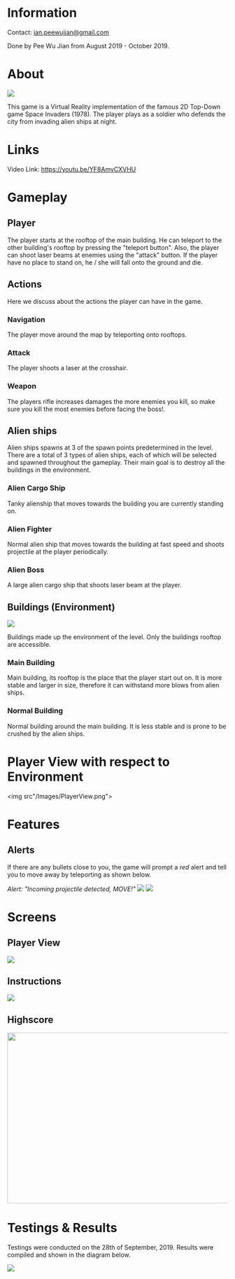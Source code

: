 # Information

Contact: ian.peewujian@gmail.com

Done by Pee Wu Jian from August 2019 - October 2019.

# About

<img src="/Images/MainMenu.jpg">

This game is a Virtual Reality implementation of the famous 2D Top-Down game Space Invaders (1978). The player plays as a soldier who defends the city from invading alien ships at night.

# Links

Video Link: https://youtu.be/YF8AmyCXVHU

# Gameplay

## Player

The player starts at the rooftop of the main building. He can teleport to the other building's rooftop by pressing the "teleport button". Also, the player can shoot laser beams at enemies using the "attack" button. If the player have no place to stand on, he / she will fall onto the ground and die. 

## Actions

Here we discuss about the actions the player can have in the game.

### Navigation

The player move around the map by teleporting onto rooftops.

### Attack

The player shoots a laser at the crosshair.

### Weapon

The players rifle increases damages the more enemies you kill, so make sure you kill the most enemies before facing the boss!.

## Alien ships

Alien ships spawns at 3 of the spawn points predetermined in the level. There are a total of 3 types of alien ships, each of which will be selected and spawned throughout the gameplay. Their main goal is to destroy all the buildings in the environment.

### Alien Cargo Ship

Tanky alienship that moves towards the building you are currently standing on.

### Alien Fighter

Normal alien ship that moves towards the building at fast speed and shoots projectile at the player periodically.

### Alien Boss

A large alien cargo ship that shoots laser beam at the player.

## Buildings (Environment)

<img src="/Images/LevelPerspective.png">

Buildings made up the environment of the level. Only the buildings rooftop are accessible.

### Main Building

Main building, its rooftop is the place that the player start out on. It is more stable and larger in size, therefore it can withstand more blows from alien ships.

### Normal Building
 
Normal building around the main building. It is less stable and is prone to be crushed by the alien ships.

# Player View with respect to Environment
<img src"/Images/PlayerView.png">

# Features

## Alerts

If there are any bullets close to you, the game will prompt a *red* alert and tell you to move away by teleporting as shown below.

*Alert: "Incoming projectile detected, MOVE!"*
<img src="/Images/Alert_1.jpg">
<img src="/Images/Alert_2.jpg">

# Screens
          
## Player View
<img src="/Images/PlayerView.jpg">
          
## Instructions
<img src="/Images/Instructions.jpg">
          
## Highscore
<img src="/Images/Highscore.jpg" width=800 height=390>

# Testings & Results
Testings were conducted on the 28th of September, 2019. Results were compiled and shown in the diagram below.

<img src="Images/GEQ.PNG">
